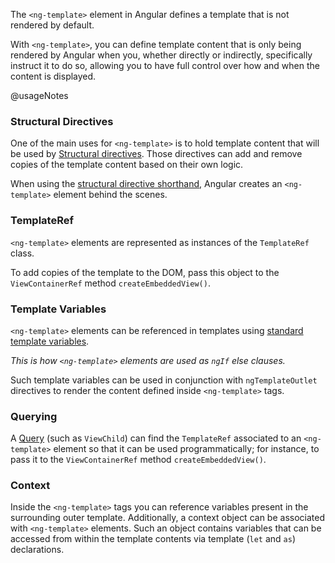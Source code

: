 The `<ng-template>` element in Angular defines a template that is not rendered by default.

With `<ng-template>`, you can define template content that is only being rendered by Angular when you, whether directly or indirectly, specifically instruct it to do so, allowing you to have full control over how and when the content is displayed.

@usageNotes

### Structural Directives

One of the main uses for `<ng-template>` is to hold template content that will be used by [Structural directives](guide/structural-directives). Those directives can add and remove copies of the template content based on their own logic.

When using the [structural directive shorthand](guide/structural-directives#structural-directive-shorthand), Angular creates an `<ng-template>` element behind the scenes.

### TemplateRef

`<ng-template>` elements are represented as instances of the `TemplateRef` class.

To add copies of the template to the DOM, pass this object to the `ViewContainerRef` method `createEmbeddedView()`.

### Template Variables

`<ng-template>` elements can be referenced in templates using [standard template variables](guide/template-reference-variables#how-angular-assigns-values-to-template-variables).

*This is how `<ng-template>` elements are used as `ngIf` else clauses.*

Such template variables can be used in conjunction with `ngTemplateOutlet` directives to render the content defined inside `<ng-template>` tags.

### Querying

A [Query](api/core/Query) \(such as `ViewChild`\) can find the `TemplateRef` associated to an `<ng-template>` element so that it can be used programmatically; for instance, to pass it to the `ViewContainerRef` method `createEmbeddedView()`.

### Context

Inside the `<ng-template>` tags you can reference variables present in the surrounding outer template.
Additionally, a context object can be associated with `<ng-template>` elements.
Such an object contains variables that can be accessed from within the template contents via template \(`let` and `as`\) declarations.
